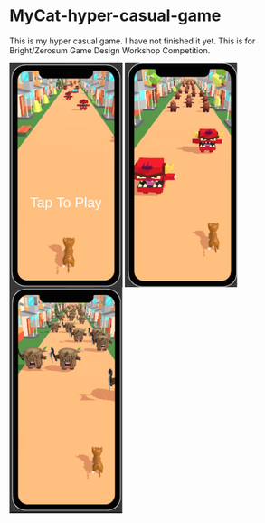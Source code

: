 # MyCat-hyper-casual-game
This is my hyper casual game. I have not finished it yet. This is for Bright/Zerosum Game Design Workshop Competition.

<img align="center" src="screenshoots/img1.jpg" alt="Alierenkayhan" width="200px"/> 
<img align="center" src="screenshoots/img2.jpg" alt="Alierenkayhan" width="200px"/>
<img align="center" src="screenshoots/img3.jpg" alt="Alierenkayhan" width="200px"/>
 
